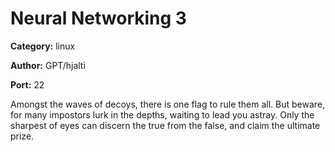 # Neural Networking 3
**Category:** linux

**Author:** GPT/hjalti

**Port:** 22

Amongst the waves of decoys, there is one flag to rule them all. But
beware, for many impostors lurk in the depths, waiting to lead you astray.
Only the sharpest of eyes can discern the true from the false, and claim
the ultimate prize.
